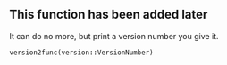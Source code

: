 ## This function has been added later

It can do no more, but print a version number you give it.

```@docs
version2func(version::VersionNumber)
```
